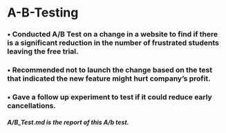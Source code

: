 # A-B-Testing

### •	Conducted A/B Test on a change in a website to find if there is a significant reduction in the number of frustrated students leaving the free trial.
### •	Recommended not to launch the change based on the test that indicated the new feature might hurt company’s profit.
### •	Gave a follow up experiment to test if it could reduce early cancellations.

##### A/B_Test.md is the report of this A/b test.
